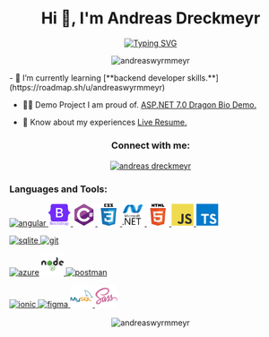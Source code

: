 <div id="top">
  <h1 align="center">Hi 👋, I'm Andreas Dreckmeyr</h1>
  <!-- <h3 align="center">Finding solutions for digital issues.</h3> -->
  <p align="center"><a href="https://git.io/typing-svg"><img src="https://readme-typing-svg.demolab.com?font=Fira+Code&pause=1000&color=43F7F1&random=false&width=435&lines=Finding+solutions+for+digital+issues." alt="Typing SVG" /></a></p>
  
  <p align="center"> <img src="https://komarev.com/ghpvc/?username=andreaswyrmmeyr&label=Profile%20views&color=0eb47d&style=flat" alt="andreaswyrmmeyr" /> </p>
</div>

<div id="mid">
  - 🌱 I’m currently learning [**backend developer skills.**](https://roadmap.sh/u/andreaswyrmmeyr)

  - 👨‍💻 Demo Project I am proud of. [ASP.NET 7.0 Dragon Bio Demo.](https://www.loom.com/share/89496f5c50d24cb1b795fe9453483cd3?sid=f81c8498-835b-4756-bb1b-6af8df71fbe9)

  - 📄 Know about my experiences [Live Resume.](https://docs.google.com/document/d/e/2PACX-1vR38oVPB52Kp1wiKqT6HY8fQzlCT0nS2lO2XK7GSf8ibmo93VwwiBbUUfD8elVj5Q/pub)  
</div>

<div id="social">
  <h3 align="center">Connect with me:</h3>
<p align="center">
<a href="https://linkedin.com/in/andreas-dreckmeyr" target="blank"><img align="center" src="https://raw.githubusercontent.com/rahuldkjain/github-profile-readme-generator/master/src/images/icons/Social/linked-in-alt.svg" alt="andreas dreckmeyr" height="30" width="40" /></a>
</p>
</div>
  
<div id="skills">
  
<h3 align="left">Languages and Tools:</h3>
<p align="left"> <a href="https://angular.io" target="_blank" rel="noreferrer"> <img src="https://angular.io/assets/images/logos/angular/angular.svg" alt="angular" width="40" height="40"/> </a>
<a href="https://getbootstrap.com" target="_blank" rel="noreferrer"> <img src="https://raw.githubusercontent.com/devicons/devicon/master/icons/bootstrap/bootstrap-plain-wordmark.svg" alt="bootstrap" width="40" height="40"/> </a>
<a href="https://www.w3schools.com/cs/" target="_blank" rel="noreferrer"> <img src="https://raw.githubusercontent.com/devicons/devicon/master/icons/csharp/csharp-original.svg" alt="csharp" width="40" height="40"/> </a> 
<a href="https://www.w3schools.com/css/" target="_blank" rel="noreferrer"> <img src="https://raw.githubusercontent.com/devicons/devicon/master/icons/css3/css3-original-wordmark.svg" alt="css3" width="40" height="40"/> </a>
<a href="https://dotnet.microsoft.com/" target="_blank" rel="noreferrer"> <img src="https://raw.githubusercontent.com/devicons/devicon/master/icons/dot-net/dot-net-original-wordmark.svg" alt="dotnet" width="40" height="40"/> </a>
<a href="https://www.w3.org/html/" target="_blank" rel="noreferrer"> <img src="https://raw.githubusercontent.com/devicons/devicon/master/icons/html5/html5-original-wordmark.svg" alt="html5" width="40" height="40"/> </a>
<a href="https://developer.mozilla.org/en-US/docs/Web/JavaScript" target="_blank" rel="noreferrer"> <img src="https://raw.githubusercontent.com/devicons/devicon/master/icons/javascript/javascript-original.svg" alt="javascript" width="40" height="40"/> </a>
<a href="https://www.typescriptlang.org/" target="_blank" rel="noreferrer"> <img src="https://raw.githubusercontent.com/devicons/devicon/master/icons/typescript/typescript-original.svg" alt="typescript" width="40" height="40"/> </a> </p>

  <a href="https://www.sqlite.org/" target="_blank" rel="noreferrer"> <img src="https://www.vectorlogo.zone/logos/sqlite/sqlite-icon.svg" alt="sqlite" width="40" height="40"/> </a>
  <a href="https://git-scm.com/" target="_blank" rel="noreferrer"> <img src="https://www.vectorlogo.zone/logos/git-scm/git-scm-icon.svg" alt="git" width="40" height="40"/> </a>
  
  <a href="https://azure.microsoft.com/en-in/" target="_blank" rel="noreferrer"> <img src="https://www.vectorlogo.zone/logos/microsoft_azure/microsoft_azure-icon.svg" alt="azure" width="40" height="40"/></a>
  <a href="https://nodejs.org" target="_blank" rel="noreferrer"> <img src="https://raw.githubusercontent.com/devicons/devicon/master/icons/nodejs/nodejs-original-wordmark.svg" alt="nodejs" width="40" height="40"/> </a>
  <a href="https://postman.com" target="_blank" rel="noreferrer"> <img src="https://www.vectorlogo.zone/logos/getpostman/getpostman-icon.svg" alt="postman" width="40" height="40"/> </a>
  
  <a href="https://ionicframework.com" target="_blank" rel="noreferrer"> <img src="https://upload.wikimedia.org/wikipedia/commons/d/d1/Ionic_Logo.svg" alt="ionic" width="40" height="40"/> </a>
  <a href="https://www.figma.com/" target="_blank" rel="noreferrer"> <img src="https://www.vectorlogo.zone/logos/figma/figma-icon.svg" alt="figma" width="40" height="40"/> </a>
  <a href="https://www.mysql.com/" target="_blank" rel="noreferrer"> <img src="https://raw.githubusercontent.com/devicons/devicon/master/icons/mysql/mysql-original-wordmark.svg" alt="mysql" width="40" height="40"/> </a>
  <a href="https://sass-lang.com" target="_blank" rel="noreferrer"> <img src="https://raw.githubusercontent.com/devicons/devicon/master/icons/sass/sass-original.svg" alt="sass" width="40" height="40"/> </a>
  
</div>

  


<div id="footer">
  <p align="center"><img align="center" src="https://github-readme-stats.vercel.app/api/top-langs?username=andreaswyrmmeyr&show_icons=true&theme=tokyonight&cache_seconds=2000&locale=en&layout=compact" alt="andreaswyrmmeyr" /></p>
</div>

